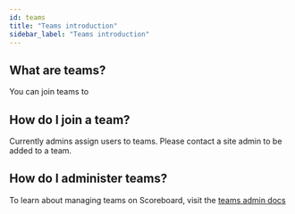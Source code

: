```yaml
---
id: teams
title: "Teams introduction"
sidebar_label: "Teams introduction"
---
```


## What are teams?

You can join teams to 

## How do I join a team?

Currently admins assign users to teams. Please contact a site admin to be added to a team.

## How do I administer teams?

To learn about managing teams on Scoreboard, visit the [teams admin docs](/docs/admin/teams)
